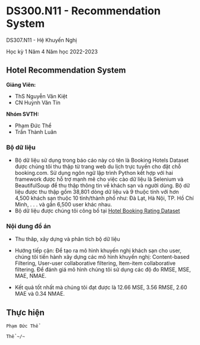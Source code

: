# DS300.N11 - Recommendation System


DS307.N11 - Hệ Khuyến Nghị

Học kỳ 1 Năm 4 Năm học 2022-2023 

## Hotel Recommendation System

**Giảng Viên:** 
- ThS Nguyễn Văn Kiệt
- CN Huỳnh Văn Tín


**Nhóm SVTH:**
- Phạm Đức Thể
- Trần Thành Luân


### Bộ dữ liệu

- Bộ dữ liệu sử dụng trong báo cáo này có tên là Booking Hotels Dataset được chúng tôi thu thập từ trang web du lịch trực tuyến cho đặt chỗ booking.com. Sử dụng ngôn ngữ lập trình Python kết hợp với hai framework được hỗ trợ mạnh mẽ cho việc cào dữ liệu là Selenium và BeautifulSoup để thu thập thông tin về khách sạn và người dùng. Bộ dữ liệu được thu thập gồm 38,801 dòng dữ liệu và 9 thuộc tính với hơn 4,500 khách sạn thuộc 10 tỉnh/thành phố như: Đà Lạt, Hà Nội, TP. Hồ Chí Minh, . . . và gần 6,500 user khác nhau.
- Bộ dữ liệu được chúng tôi công bố tại [Hotel Booking Rating Dataset](https://www.kaggle.com/datasets/phamtheds/hotel-booking-rating-dataset)


### Nội dung đồ án

- Thu thâp, xây dựng và phân tích bộ dữ liệu
- Hướng tiếp cận: Để tạo ra mô hình khuyến nghị khách sạn cho user, chúng tôi tiến hành xây dựng các mô hình khuyến nghị: Content-based Filtering, User-user collaborative filtering, Item-item collaborative filtering. Để đánh giá mô hình chúng tôi sử dụng các độ đo RMSE, MSE, MAE, NMAE.


- Kết quả tốt nhất mà chúng tôi đạt được là 12.66 MSE, 3.56 RMSE, 2.60 MAE và 0.34 NMAE.












## Thực hiện

```
Phạm Đức Thể

Thể ~/~
```
